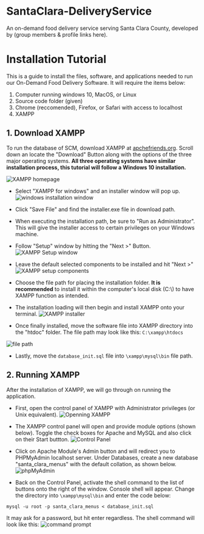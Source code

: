 # SantaClara-DeliveryService
An on-demand food delivery service serving Santa Clara County, developed by (group members &amp; profile links here).


# Installation Tutorial
This is a guide to install the files, software, and applications needed to run our On-Demand Food Delivery Software.
It will require the items below:
1. Computer running windows 10, MacOS, or Linux
2. Source code folder (given)
3. Chrome (reccomended), Firefox, or Safari with access to localhost
4. XAMPP

## 1. Download XAMPP
To run the database of SCM, download XAMPP at [apchefriends.org](https://www.apachefriends.org/index.html).
Scroll down an locate the "Download" Button along with the options of the three major operating systems. **All three operating systems have similar installation process, this tutorial will follow a Windows 10 installation.**

![XAMPP homepage](README/XAMPP_homepage.jpg)

- Select "XAMPP for windows" and an installer window will pop up.
![windows installation window](README/xampp_windows_installer.jpg)

- Click "Save File" and find the installer.exe file in download path.

- When executing the installation path, be sure to "Run as Administrator". This will give the installer access to certain privileges on your Windows machine.

- Follow "Setup" window by hitting the "Next >" Button.
![XAMPP Setup window](README/XAMPP_windows_setup.jpg)

- Leave the default selected components to be installed and hit "Next >"
![XAMPP setup components](README/XAMPP_Setup_select_components.jpg)

- Choose the file path for placing the installation folder. **It is recommended** to install it within the  computer's local disk (C:\\) to have XAMPP function as intended.

- The installation loading will then begin and install XAMPP onto your terminal.
![XAMPP installer](README/Xampp_installation_loader.jpg)

- Once finally installed, move the software file into XAMPP directory into the "htdoc" folder. The file path may look like this: `C:\xampp\htdocs`

![file path](README/HTDOCS.jpg)

- Lastly, move the `database_init.sql` file into `\xampp\mysql\bin` file path.



## 2. Running XAMPP
After the installation of XAMPP, we will go through on running the application.

- First, open the control panel of XAMPP with Administrator privileges (or Unix equivalent).
![Openning XAMPP](README/XAMPP_run_admin.jpg)

- The XAMPP control panel will open and provide module options (shown below). Toggle the check boxes for Apache and MySQL and also click on their Start buttton.
![Control Panel](README/XAMPP_Control_panel.jpg)

- Click on Apache Module's Admin button and will redirect you to PHPMyAdmin localhost server. Under Databases, create a new database "santa_clara_menus" with the default collation, as shown below.
![phpMyAdmin](README/DB_Create.jpg)

- Back on the Control Panel, activate the shell command to the list of buttons onto the right of the window. Console shell will appear. Change the directory into `\xampp\mysql\bin` and enter the code below:
```
mysql -u root -p santa_clara_menus < database_init.sql
```
It may ask for a password, but hit enter regardless. The shell command will look like this:
![command prompt](README/DB_cmnd.jpg)

